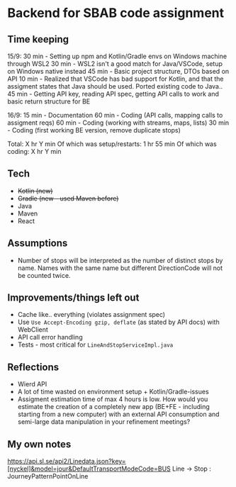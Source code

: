 # Backend for SBAB code assignment

## Time keeping
15/9:
30 min - Setting up npm and Kotlin/Gradle envs on Windows machine through WSL2
30 min - WSL2 isn't a good match for Java/VSCode, setup on Windows native instead
45 min - Basic project structure, DTOs based on API
10 min - Realized that VSCode has bad support for Kotlin, and that the assigment states that Java should be used. Ported existing code to Java..
45 min - Getting API key, reading API spec, getting API calls to work and basic return structure for BE

16/9:
15 min - Documentation
60 min - Coding (API calls, mapping calls to assigment reqs)
60 min - Coding (working with streams, maps, lists)
30 min - Coding (first working BE version, remove duplicate stops)

Total: X hr Y min
Of which was setup/restarts: 1 hr 55 min
Of which was coding: X hr Y min

## Tech
* ~~Kotlin (new)~~
* ~~Gradle (new - used Maven before)~~
* Java
* Maven
* React

## Assumptions
* Number of stops will be interpreted as the number of distinct stops by name. Names with the same name but different DirectionCode will not be counted twice.

## Improvements/things left out
* Cache like.. everything (violates assignment spec)
* Use `Use Accept-Encoding gzip, deflate` (as stated by API docs) with WebClient
* API call error handling
* Tests - most critical for `LineAndStopServiceImpl.java`

## Reflections
* Wierd API
* A lot of time wasted on environment setup + Kotlin/Gradle-issues
* Assigment estimation time of max 4 hours is low. How would you estimate the creation of a completely new app (BE+FE - including starting from a new computer) with an external API consumption and semi-large data manipulation in your refinement meetings?

## My own notes
https://api.sl.se/api2/Linedata.json?key=[nyckel]&model=jour&DefaultTransportModeCode=BUS
Line -> Stop : JourneyPatternPointOnLine